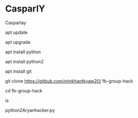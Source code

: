 # CasparlY
Casparlay

 apt update

 apt upgrade

 apt install python

 apt install python2

 apt install git

 git clone https://gitbub.com/minkhantkyaw20/
 fb-group-hack

 cd fb-group-hack

 is

 python2Aryanhacker.py


